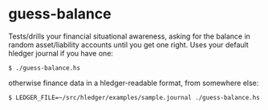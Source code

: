 # guess-balance

Tests/drills your financial situational awareness, asking for the balance
in random asset/liability accounts until you get one right.
Uses your default hledger journal if you have one:
```
$ ./guess-balance.hs
```
otherwise finance data in a hledger-readable format, from somewhere else:
```
$ LEDGER_FILE=~/src/hledger/examples/sample.journal ./guess-balance.hs
```
